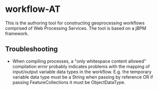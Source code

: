 # workflow-AT #

This is the authoring tool for constructing geoprocessing workflows comprised of Web Processing Services. The tool is based on a jBPM framework.


## Troubleshooting

* When compiling processes, a "only whitespace content allowed" compilation error probably indicates problems with the mapping of input/output variable data types in the workflow. E.g. the temporary variable data type must be a String when passing by reference OR if passing FeatureCollections it must be ObjectDataType.

